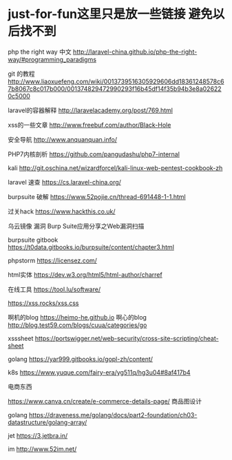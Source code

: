 # just-for-fun这里只是放一些链接 避免以后找不到
php the right way 中文 http://laravel-china.github.io/php-the-right-way/#programming_paradigms

git 的教程 http://www.liaoxuefeng.com/wiki/0013739516305929606dd18361248578c67b8067c8c017b000/001374829472990293f16b45df14f35b94b3e8a026220c5000

laravel的容器解释 http://laravelacademy.org/post/769.html


xss的一些文章 http://www.freebuf.com/author/Black-Hole

安全导航 http://www.anquanquan.info/

PHP7内核剖析 https://github.com/pangudashu/php7-internal

kali http://git.oschina.net/wizardforcel/kali-linux-web-pentest-cookbook-zh

laravel 速查   https://cs.laravel-china.org/

burpsuite 破解  https://www.52pojie.cn/thread-691448-1-1.html

过关hack https://www.hackthis.co.uk/


乌云镜像   漏洞  Burp Suite应用分享之Web漏洞扫描 

burpsuite   gitbook   https://t0data.gitbooks.io/burpsuite/content/chapter3.html

phpstorm    https://licensez.com/

html实体   https://dev.w3.org/html5/html-author/charref

在线工具    https://tool.lu/software/

https://xss.rocks/xss.css

啊机的blog  https://heimo-he.github.io
啊心的blog  http://blog.test59.com/blogs/cuua/categories/go

xsssheet   https://portswigger.net/web-security/cross-site-scripting/cheat-sheet

golang    https://yar999.gitbooks.io/gopl-zh/content/


k8s https://www.yuque.com/fairy-era/yg511q/hg3u04#8af417b4






电商东西

https://www.canva.cn/create/e-commerce-details-page/  商品图设计

golang https://draveness.me/golang/docs/part2-foundation/ch03-datastructure/golang-array/

jet https://3.jetbra.in/

im http://www.52im.net/
